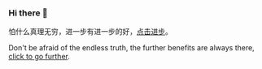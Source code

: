 ### Hi there 👋

<!--
**kisnows/kisnows** is a ✨ _special_ ✨ repository because its `README.md` (this file) appears on your GitHub profile.

Here are some ideas to get you started:

- 🔭 I’m currently working on ...
- 🌱 I’m currently learning ...
- 👯 I’m looking to collaborate on ...
- 🤔 I’m looking for help with ...
- 💬 Ask me about ...
- 📫 How to reach me: ...
- 😄 Pronouns: ...
- ⚡ Fun fact: ...
-->
怕什么真理无穷，进一步有进一步的好，[点击进步](https://blog.kisnows.com/)。
                                                                <!-- ———— 德韦洛克·斯洛夫斯基·胡适 -->
                                                                
Don't be afraid of the endless truth, the further benefits are always there, [click to go further](https://blog.kisnows.com/).

<!--![No.](https://github-readme-stats.vercel.app/api?username=kisnows&show_icons=true&title_color=fff&icon_color=79ff97&text_color=9f9f9f&bg_color=151515) -->
